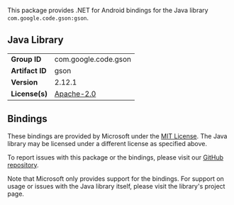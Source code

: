 This package provides .NET for Android bindings for the Java library `com.google.code.gson:gson`.

## Java Library

| | |
|-|-|
| **Group ID** | com.google.code.gson |
| **Artifact ID** | gson |
| **Version** | 2.12.1 |
| **License(s)** | [Apache-2.0](https://www.apache.org/licenses/LICENSE-2.0.txt) |

## Bindings

These bindings are provided by Microsoft under the [MIT License](https://opensource.org/licenses/MIT). The Java
library may be licensed under a different license as specified above.

To report issues with this package or the bindings, please visit our [GitHub repository](https://aka.ms/android-libraries).

Note that Microsoft only provides support for the bindings. For support on
usage or issues with the Java library itself, please visit the library's project page.
